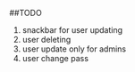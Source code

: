 ##TODO
1. snackbar for user updating
2. user deleting
3. user update only for admins
4. user change pass
